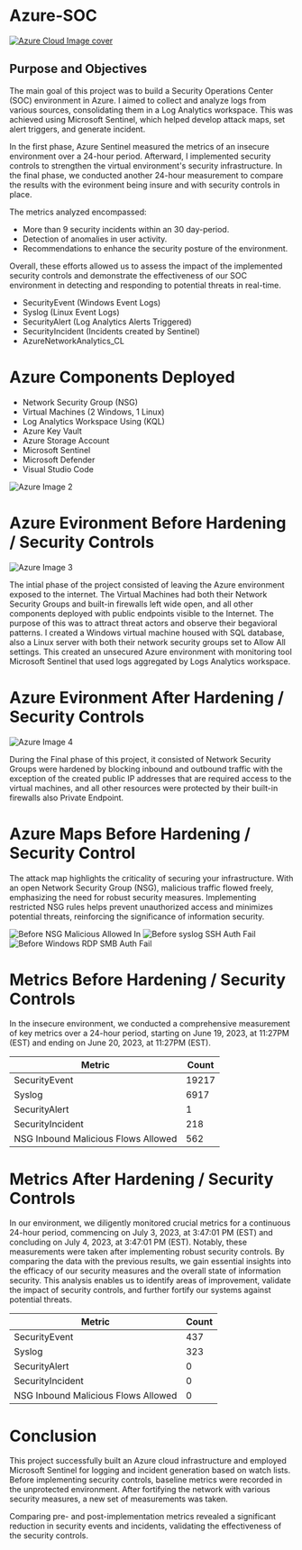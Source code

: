 # Azure-SOC


[![Azure Cloud Image cover](https://raw.githubusercontent.com/corieX/Azure-SOC/main/AzureImage.jpg)](https://raw.githubusercontent.com/corieX/Azure-SOC/main/AzureImage.jpg)

## Purpose and Objectives

The main goal of this project was to build a Security Operations Center (SOC) environment in Azure. I aimed to collect and analyze logs from various sources, consolidating them in a Log Analytics workspace. This was achieved using Microsoft Sentinel, which helped develop attack maps, set alert triggers, and generate incident.

In the first phase, Azure Sentinel measured the metrics of an insecure environment over a 24-hour period. Afterward, I implemented security controls to strengthen the virtual environment's security infrastructure. In the final phase, we conducted another 24-hour measurement to compare the results with the evironment being insure and with security controls in place.

The metrics analyzed encompassed:

- More than 9 security incidents within an 30 day-period.
- Detection of anomalies in user activity.
- Recommendations to enhance the security posture of the environment.

Overall, these efforts allowed us to assess the impact of the implemented security controls and demonstrate the effectiveness of our SOC environment in detecting and responding to potential threats in real-time.

- SecurityEvent (Windows Event Logs)
- Syslog (Linux Event Logs)
- SecurityAlert (Log Analytics Alerts Triggered)
- SecurityIncident (Incidents created by Sentinel)
- AzureNetworkAnalytics_CL

# Azure Components Deployed

- Network Security Group (NSG)
- Virtual Machines (2 Windows, 1 Linux)
- Log Analytics Workspace Using (KQL)
- Azure Key Vault
- Azure Storage Account
- Microsoft Sentinel
- Microsoft Defender
- Visual Studio Code

![Azure Image 2](Azure%20image2.jpg)

# Azure Evironment Before Hardening / Security Controls
![Azure Image 3](3.jpg)

The intial phase of the project consisted of leaving the Azure environment exposed to the internet. The Virtual Machines had both their Network Security Groups and built-in firewalls left wide open, and all other components deployed with public endpoints visible to the Internet. The purpose of this was to attract threat actors and observe their begavioral patterns. I created a Windows virtual machine housed with SQL database, also  a Linux server with both their network security groups set to Allow All settings. This created an unsecured Azure environment with monitoring tool Microsoft Sentinel that used logs aggregated by Logs Analytics workspace.


# Azure Evironment After Hardening / Security Controls
![Azure Image 4](Azure%20image%20%283%29.jpg)

During the Final phase of this project, it consisted of Network Security Groups were hardened by blocking inbound and outbound traffic with the exception of the created public IP addresses that are required access to the virtual machines, and all other resources were protected by their built-in firewalls also Private Endpoint.

# Azure Maps Before Hardening / Security Control

The attack map highlights the criticality of securing your infrastructure. With an open Network Security Group (NSG), malicious traffic flowed freely, emphasizing the need for robust security measures. Implementing restricted NSG rules helps prevent unauthorized access and minimizes potential threats, reinforcing the significance of information security.

![Before NSG Malicious Allowed In](Before-nsg-malicious-allowed-in.PNG)
![Before syslog SSH Auth Fail](Before-syslog-ssh-auth-fail.PNG)
![Before Windows RDP SMB Auth Fail](Before-windows-rdp-smb-auth-fail.PNG)

# Metrics Before Hardening / Security Controls

In the insecure environment, we conducted a comprehensive measurement of key metrics over a 24-hour period, starting on June 19, 2023, at 11:27PM (EST) and ending on June 20, 2023, at 11:27PM (EST). 

| Metric                   | Count
| ------------------------ | -----
| SecurityEvent            | 19217
| Syslog                   | 6917
| SecurityAlert            | 1
| SecurityIncident         | 218
| NSG Inbound Malicious Flows Allowed | 562

# Metrics After Hardening / Security Controls

In our environment, we diligently monitored crucial metrics for a continuous 24-hour period, commencing on July 3, 2023, at 3:47:01 PM (EST) and concluding on July 4, 2023, at 3:47:01 PM (EST). Notably, these measurements were taken after implementing robust security controls. By comparing the data with the previous results, we gain essential insights into the efficacy of our security measures and the overall state of information security. This analysis enables us to identify areas of improvement, validate the impact of security controls, and further fortify our systems against potential threats.

| Metric                   | Count
| ------------------------ | -----
| SecurityEvent            | 437
| Syslog                   | 323
| SecurityAlert            | 0
| SecurityIncident         | 0
| NSG Inbound Malicious Flows Allowed | 0

# Conclusion


This project successfully built an Azure cloud infrastructure and employed Microsoft Sentinel for logging and incident generation based on watch lists. Before implementing security controls, baseline metrics were recorded in the unprotected environment. After fortifying the network with various security measures, a new set of measurements was taken.

Comparing pre- and post-implementation metrics revealed a significant reduction in security events and incidents, validating the effectiveness of the security controls.





